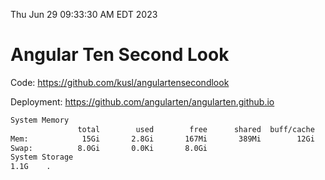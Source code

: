 Thu Jun 29 09:33:30 AM EDT 2023

# Angular Ten Second Look

Code: https://github.com/kusl/angulartensecondlook

Deployment: https://github.com/angularten/angularten.github.io

```bash
System Memory
               total        used        free      shared  buff/cache   available
Mem:            15Gi       2.8Gi       167Mi       389Mi        12Gi        11Gi
Swap:          8.0Gi       0.0Ki       8.0Gi
System Storage
1.1G	.

